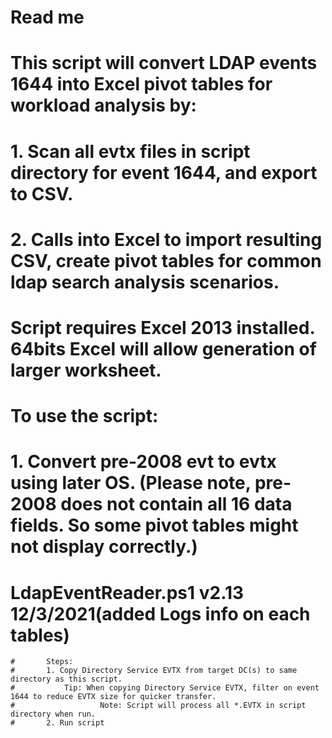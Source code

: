 
# Read me
# This script will convert LDAP events 1644 into Excel pivot tables for workload analysis by:
#    1. Scan all evtx files in script directory for event 1644, and export to CSV.
#    2. Calls into Excel to import resulting CSV, create pivot tables for common ldap search analysis scenarios. 
# Script requires Excel 2013 installed. 64bits Excel will allow generation of larger worksheet.
#
# To use the script:
#  1. Convert pre-2008 evt to evtx using later OS. (Please note, pre-2008 does not contain all 16 data fields. So some pivot tables might not display correctly.)

# LdapEventReader.ps1 v2.13 12/3/2021(added Logs info on each tables)
	#		Steps: 
	#   	1. Copy Directory Service EVTX from target DC(s) to same directory as this script.
	#     		Tip: When copying Directory Service EVTX, filter on event 1644 to reduce EVTX size for quicker transfer. 
	#					Note: Script will process all *.EVTX in script directory when run.
	#   	2. Run script
